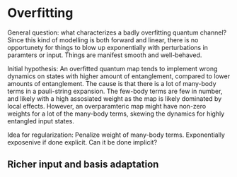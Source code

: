 # Overfitting

General question: what characterizes a badly overfitting quantum channel? Since this kind of modelling is both forward and linear, there is no opportunety for things to blow up exponentially with perturbations in paramters or input. Things are manifest smooth and well-behaved.

Initial hypothesis: An overfitted quantum map tends to implement wrong dynamics on states with higher amount of entanglement, compared to lower amounts of entanglement. The cause is that there is a lot of many-body terms in a pauli-string expansion. The few-body terms are few in number, and likely with a high assosiated weight as the map is likely dominated by local effects. However, an overparamteric map might have non-zero weights for a lot of the many-body terms, skewing the dynamics for highly entangled input states. 

Idea for regularization: Penalize weight of many-body terms. Exponentially exposenive if done explicit. Can it be done implicit?


## Richer input and basis adaptation

